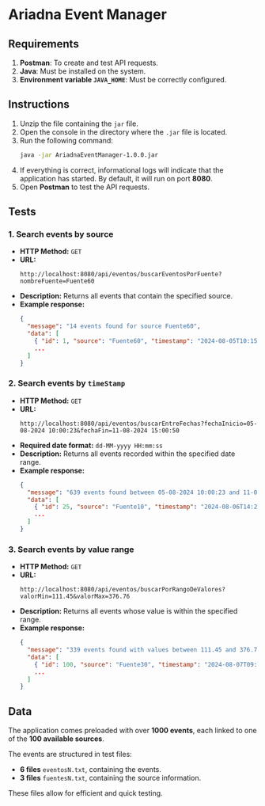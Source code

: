 # Ariadna Event Manager

## Requirements
1. **Postman**: To create and test API requests.
2. **Java**: Must be installed on the system.
3. **Environment variable `JAVA_HOME`**: Must be correctly configured.

## Instructions
1. Unzip the file containing the `jar` file.
2. Open the console in the directory where the `.jar` file is located.
3. Run the following command:
   ```sh
   java -jar AriadnaEventManager-1.0.0.jar
   ```
4. If everything is correct, informational logs will indicate that the application has started. By default, it will run on port **8080**.
5. Open **Postman** to test the API requests.

## Tests
### 1. Search events by source
- **HTTP Method:** `GET`
- **URL:**
  ```
  http://localhost:8080/api/eventos/buscarEventosPorFuente?nombreFuente=Fuente60
  ```
- **Description:** Returns all events that contain the specified source.
- **Example response:**
  ```json
  {
    "message": "14 events found for source Fuente60",
    "data": [
      { "id": 1, "source": "Fuente60", "timestamp": "2024-08-05T10:15:30", "value": 123.45 },
      ...
    ]
  }
  ```

### 2. Search events by `timeStamp`
- **HTTP Method:** `GET`
- **URL:**
  ```
  http://localhost:8080/api/eventos/buscarEntreFechas?fechaInicio=05-08-2024 10:00:23&fechaFin=11-08-2024 15:00:50
  ```
- **Required date format:** `dd-MM-yyyy HH:mm:ss`
- **Description:** Returns all events recorded within the specified date range.
- **Example response:**
  ```json
  {
    "message": "639 events found between 05-08-2024 10:00:23 and 11-08-2024 15:00:50",
    "data": [
      { "id": 25, "source": "Fuente10", "timestamp": "2024-08-06T14:20:50", "value": 210.75 },
      ...
    ]
  }
  ```

### 3. Search events by value range
- **HTTP Method:** `GET`
- **URL:**
  ```
  http://localhost:8080/api/eventos/buscarPorRangoDeValores?valorMin=111.45&valorMax=376.76
  ```
- **Description:** Returns all events whose value is within the specified range.
- **Example response:**
  ```json
  {
    "message": "339 events found with values between 111.45 and 376.76",
    "data": [
      { "id": 100, "source": "Fuente30", "timestamp": "2024-08-07T09:12:45", "value": 150.33 },
      ...
    ]
  }
  ```

## Data
The application comes preloaded with over **1000 events**, each linked to one of the **100 available sources**.

The events are structured in test files:
- **6 files** `eventosN.txt`, containing the events.
- **3 files** `fuentesN.txt`, containing the source information.

These files allow for efficient and quick testing.

